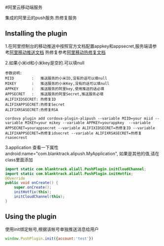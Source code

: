 #阿里云移动端服务

集成的阿里云的push服务.热修复服务

## Installing the plugin

1.在阿里控制台的移动推送中按照官方文档配置appkey和appsecret,服务端请参考[阿里移动推送文档](https://help.aliyun.com/document_detail/48038.html?spm=5176.doc30066.6.591.hYl0WZ "移动推送文档")
  热修复参考[阿里移动热修复文档](https://help.aliyun.com/document_detail/53240.html?spm=5176.2020520107.0.0.719a8383dmwNgw "热修复文档")

2.如果小米id和小米key是空的.可以填null
```
参数说明:
MIID        :   推送服务的小米ID,没有的话可以填null
MIKEY       :   推送服务的小米Key,没有的话可以填null
APPKEY      :   推送服务的阿里key,使用推送的话必填
APPSECRET   :   推送服务的阿里Secret,推送服务必填
ALIFIXIDSECRET: 热修复ID
ALIFIXAPPSECRET:热修复Secret
ALIFIXRSASECRET:热修复RSA

cordova plugin add cordova-plugin-alipush --variable MIID=your miid --variable MIKEY=your mikey --variable APPKEY=yourappkey  --variable APPSECRET=yourappsecret --variable ALIFIXIDSECRET=热修复ID --variable ALIFIXAPPSECRET=热修复idsecret --variable ALIFIXRSASECRET=热修复rsasecrest
```

3.application 查看一下属性 android:name="com.blanktrack.alipush.MyApplication",
    如果是其他的值,请在class里面添加
```java
import static com.blanktrack.aliall.PushPlugin.initCloudChannel;
import static com.blanktrack.aliall.PushPlugin.initHotfix;
@Override
public void onCreate() {
    super.onCreate();
    initHotfix(this);
    initCloudChannel(this);
}
```

## Using the plugin

使用init绑定帐号,根据该帐号单独推送消息给用户
```javascript
window.PushPlugin.init({account:'test'})
```

